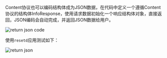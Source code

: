 
Content协议也可以编码结构体成为JSON数据，在代码中定义一个遵循Content协议的结构体InfoResponse，使用请求数据初始化一个响应结构体对象，直接返回，JSON编码会自动完成，并返回JSON数据给用户。

![return json code](/assets/return-json-code.png)


使用`resetd`应用测试如下：

![return json](/assets/return-json.png)

